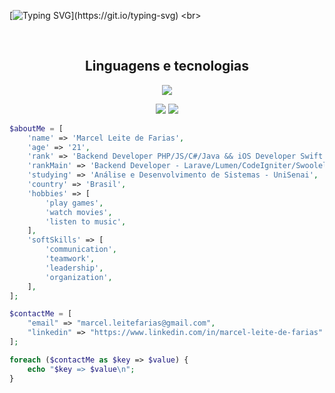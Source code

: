 [![Typing SVG](https://readme-typing-svg.herokuapp.com/?color=F7F7F7FF&size=35&center=true&vCenter=true&width=1000&lines=Hello%2C+my+name+is+Marcel+Leite+de+Farias.;I'm+21+years+old;I'm+Backend+Developer+(PHP%2C+Laravel);Ol%C3%A1%2C+meu+nome+%C3%A9+Marcel+Leite+de+Farias;Tenho+21+anos+de+idade;Sou+Desenvolvedor+Backend+(PHP%2C+Laravel);)](https://git.io/typing-svg)
<br>


<!--
<div align="center">
  <a href="https://github.com/ElMarcelFarias">
  <img height="160em" src="https://github-readme-stats.vercel.app/api?username=ElMarcelFarias&show_icons=true&theme=dark&include_all_commits=true&count_private=false"/>
  <img height="160em" src="https://github-readme-stats.vercel.app/api/top-langs/?username=ElMarcelFarias&layout=compact&langs_count=10&hide=Jupyter%20Notebook&theme=dark"/>
</div>
-->

  

<br>

  <h2 align="center">Linguagens e tecnologias</h2>
   <p align="center">
  <a href="https://skillicons.dev">
    <img src="https://skillicons.dev/icons?i=html,css,js,jquery,vue,php,laravel,java,swift,mysql,docker,git&theme=light" />
  </a>
</p>
  
  
<div style="display: inline_block" align="center">
  <!--<a href="https://instagram.com/farias.marcell" target="_blank"><img src="https://img.shields.io/badge/-Instagram-%23E4405F?style=for-the-badge&logo=instagram&logoColor=white" target="_blank"></a>--> 
  <a href = "mailto:marcel.leitefarias@gmail.com"><img src="https://img.shields.io/badge/-Gmail-%23333?style=for-the-badge&logo=gmail&logoColor=white" target="_blank"></a>
  <a href="https://www.linkedin.com/in/marcel-leite-de-farias-38b62b220/" target="_blank"><img src="https://img.shields.io/badge/-LinkedIn-%230077B5?style=for-the-badge&logo=linkedin&logoColor=white" target="_blank"></a>
</div>

 
<!--![Snake animation](https://github.com/ElMarcelFarias/ElMarcelFarias/blob/output/github-contribution-grid-snake.svg)
-->  
```PHP
$aboutMe = [
    'name' => 'Marcel Leite de Farias',
    'age' => '21',
    'rank' => 'Backend Developer PHP/JS/C#/Java && iOS Developer Swift',
    'rankMain' => 'Backend Developer - Larave/Lumen/CodeIgniter/Swoolel',
    'studying' => 'Análise e Desenvolvimento de Sistemas - UniSenai',
    'country' => 'Brasil',
    'hobbies' => [
        'play games',
        'watch movies',
        'listen to music',
    ],
    'softSkills' => [
        'communication',
        'teamwork',
        'leadership',
        'organization',
    ],
];

$contactMe = [
    "email" => "marcel.leitefarias@gmail.com",
    "linkedin" => "https://www.linkedin.com/in/marcel-leite-de-farias"
];

foreach ($contactMe as $key => $value) {
    echo "$key => $value\n";
}
```
